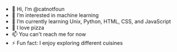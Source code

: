 
-  👋 Hi, I’m @catnotfoun
-  👀 I’m interested in machine learning
-  🌱 I’m currently learning Unix, Python, HTML, CSS, and JavaScript
-  💞️ I love pizza
-  📫 You can't reach me for now
-  ⚡ Fun fact: I enjoy exploring different cuisines
